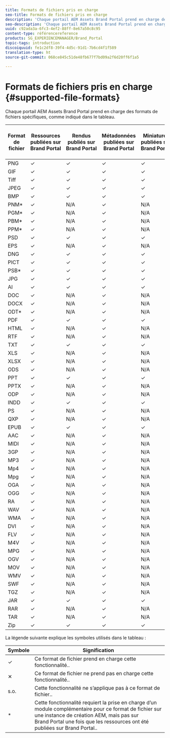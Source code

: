 ```yaml
---
title: Formats de fichiers pris en charge
seo-title: Formats de fichiers pris en charge
description: 'Chaque portail AEM Assets Brand Portal prend en charge des formats de fichiers spécifiques, comme indiqué dans le tableau. '
seo-description: 'Chaque portail AEM Assets Brand Portal prend en charge des formats de fichiers spécifiques, comme indiqué dans le tableau. '
uuid: c92ada3a-6fc3-4ef2-88ff-8e67a50c8c95
content-type: référencereference
products: SG_EXPERIENCEMANAGER/Brand_Portal
topic-tags: introduction
discoiquuid: fe1c2df8-39f4-4d5c-91d1-7b6cd4f1f589
translation-type: ht
source-git-commit: 068ce845c51de48fb677f7bd09a2f6d20ff6f1a5

---
```



# Formats de fichiers pris en charge {#supported-file-formats}

Chaque portail AEM Assets Brand Portal prend en charge des formats de fichiers spécifiques, comme indiqué dans le tableau.

| Format de fichier | Ressources publiées sur Brand Portal | Rendus publiés sur Brand Portal | Métadonnées publiées sur Brand Portal | Miniatures publiées sur Brand Portal | Pages des détails des ressources publiées sur Brand Portal | Partages de liens | Miniatures des partages de liens | Aperçus des partages de liens |
|-------------|----------------------------------|--------------------------------------|------------------------------------|--------------------------------------|-----------------------------------------------|-------------|-----------------------|---------------------|
| PNG | ✓ | ✓ | ✓ | ✓ | ✓ | ✓ | ✓ | ✓ |
| GIF | ✓ | ✓ | ✓ | ✓ | ✓ | ✓ | ✓ | ✓ |
| Tiff | ✓ | ✓ | ✓ | ✓ | ✓ | ✓ | ✓ | ✕ |
| JPEG | ✓ | ✓ | ✓ | ✓ | ✓ | ✓ | ✓ | ✓ |
| BMP | ✓ | ✓ | ✓ | ✓ | ✓ | ✓ | ✓ | ✕ |
| PNM* | ✓ | N/A | ✓ | N/A | N/A | ✓ | N/A | N/A |
| PGM* | ✓ | N/A | ✓ | N/A | N/A | ✓ | N/A | N/A |
| PBM* | ✓ | N/A | ✓ | N/A | N/A | ✓ | N/A | N/A |
| PPM* | ✓ | N/A | ✓ | N/A | N/A | ✓ | N/A | N/A |
| PSD | ✓ | ✓ | ✓ | ✓ | ✓ | ✓ | ✓ | ✕ |
| EPS | ✓ | N/A | ✓ | N/A | N/A | ✓ | N/A | ✕ |
| DNG | ✓ | ✓ | ✓ | ✓ | ✓ | ✓ | ✓ | ✕ |
| PICT | ✓ | ✓ | ✓ | ✓ | ✓ | ✓ | ✓ | ✕ |
| PSB* | ✓ | ✓ | ✓ | ✓ | ✓ | ✓ | ✓ | ✕ |
| JPG | ✓ | ✓ | ✓ | ✓ | ✓ | ✓ | ✓ | ✓ |
| AI | ✓ | ✓ | ✓ | ✓ | ✓ | ✓ | ✓ | ✕ |
| DOC | ✓ | N/A | ✓ | N/A | N/A | ✓ | ✕ | ✕ |
| DOCX | ✓ | N/A | ✓ | N/A | N/A | ✓ | ✕ | ✕ |
| ODT* | ✓ | N/A | ✓ | N/A | N/A | ✓ | ✕ | ✕ |
| PDF | ✓ | ✓ | ✓ | ✓ | ✓ | ✓ | ✓ | ✕ |
| HTML | ✓ | N/A | ✓ | N/A | N/A | ✓ | ✕ | ✕ |
| RTF | ✓ | N/A | ✓ | N/A | N/A | ✓ | ✕ | ✕ |
| TXT | ✓ | ✓ | ✓ | ✓ | ✓ | ✓ | ✓ | ✕ |
| XLS | ✓ | N/A | ✓ | N/A | N/A | ✓ | ✕ | ✕ |
| XLSX | ✓ | N/A | ✓ | N/A | N/A | ✓ | ✕ | ✕ |
| ODS | ✓ | N/A | ✓ | N/A | N/A | ✓ | ✕ | ✕ |
| PPT | ✓ | ✓ | ✓ | ✓ | ✓ | ✓ | ✓ | ✕ |
| PPTX | ✓ | N/A | ✓ | N/A | N/A | ✓ | ✕ | ✕ |
| ODP | ✓ | N/A | ✓ | N/A | N/A | ✓ | ✕ | ✕ |
| INDD | ✓ | ✓ | ✓ | ✓ | ✓ | ✓ | ✓ | ✕ |
| PS | ✓ | N/A | ✓ | N/A | N/A | ✓ | ✕ | ✕ |
| QXP | ✓ | N/A | ✓ | N/A | N/A | ✓ | ✕ | ✕ |
| EPUB | ✓ | ✓ | ✓ | ✓ | ✓ | ✓ | ✓ | ✕ |
| AAC | ✓ | N/A | ✓ | N/A | N/A | ✓ | ✕ | ✕ |
| MIDI | ✓ | N/A | ✓ | N/A | N/A | ✓ | ✕ | ✕ |
| 3GP | ✓ | N/A | ✓ | N/A | N/A | ✓ | ✕ | ✕ |
| MP3 | ✓ | N/A | ✓ | N/A | ✕ | ✓ | ✕ | ✕ |
| Mp4 | ✓ | N/A | ✓ | N/A | ✓ | ✓ | ✕ | ✕ |
| Mpg | ✓ | N/A | ✓ | N/A | N/A | ✓ | ✕ | ✕ |
| OGA | ✓ | N/A | ✓ | N/A | ✕ | ✓ | ✕ | ✕ |
| OGG | ✓ | N/A | ✓ | N/A | ✓ | ✓ | ✕ | ✕ |
| RA | ✓ | N/A | ✓ | N/A | N/A | ✓ | ✕ | ✕ |
| WAV | ✓ | N/A | ✓ | N/A | N/A | ✓ | ✕ | ✕ |
| WMA | ✓ | N/A | ✓ | N/A | N/A | ✓ | ✕ | ✕ |
| DVI | ✓ | N/A | ✓ | N/A | N/A | ✓ | ✕ | ✕ |
| FLV | ✓ | N/A | ✓ | N/A | N/A | ✓ | ✕ | ✕ |
| M4V | ✓ | N/A | ✓ | N/A | ✕ | ✓ | ✕ | ✕ |
| MPG | ✓ | N/A | ✓ | N/A | N/A | ✓ | ✕ | ✕ |
| OGV | ✓ | N/A | ✓ | N/A | ✓ | ✓ | ✕ | ✕ |
| MOV | ✓ | N/A | ✓ | N/A | N/A | ✓ | ✕ | ✕ |
| WMV | ✓ | N/A | ✓ | N/A | ✕ | ✓ | ✕ | ✕ |
| SWF | ✓ | N/A | ✓ | N/A | ✓ | ✓ | ✕ | ✕ |
| TGZ | ✓ | N/A | ✓ | N/A | N/A | ✓ | N/A | ✕ |
| JAR | ✓ | ✓ | ✓ | ✓ | N/A | ✓ | ✓ | ✕ |
| RAR | ✓ | N/A | ✓ | N/A | N/A | ✓ | N/A | ✕ |
| TAR | ✓ | N/A | ✓ | N/A | N/A | ✓ | N/A | ✕ |
| Zip | ✓ | ✓ | ✓ | ✓ | N/A | ✓ | ✓ | ✕ |

La légende suivante explique les symboles utilisés dans le tableau :

| Symbole | Signification |
|--------|-----------------------------------------------------------------------------------------------------------------------------------------------------|
| ✓ | Ce format de fichier prend en charge cette fonctionnalité.. |
| ✕ | Ce format de fichier ne prend pas en charge cette fonctionnalité.. |
| s.o. | Cette fonctionnalité ne s’applique pas à ce format de fichier.. |
| * | Cette fonctionnalité requiert la prise en charge d’un module complémentaire pour ce format de fichier sur une instance de création AEM, mais pas sur Brand Portal une fois que les ressources ont été publiées sur Brand Portal.. |